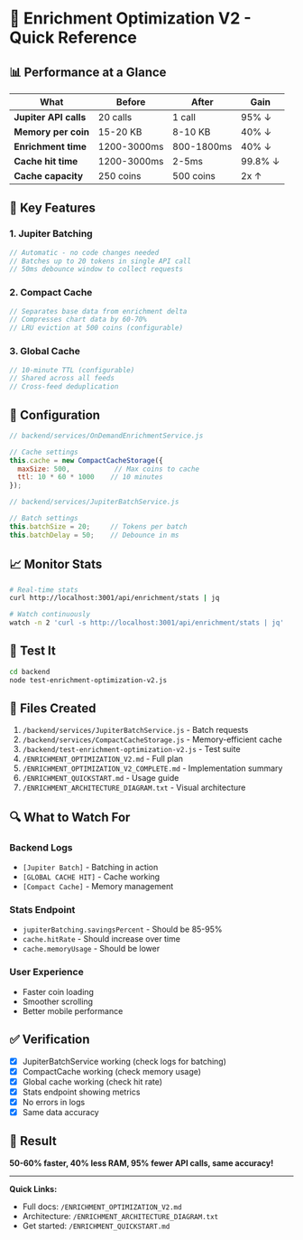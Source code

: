 # 🚀 Enrichment Optimization V2 - Quick Reference

## 📊 Performance at a Glance

| What | Before | After | Gain |
|------|--------|-------|------|
| **Jupiter API calls** | 20 calls | 1 call | 95% ↓ |
| **Memory per coin** | 15-20 KB | 8-10 KB | 40% ↓ |
| **Enrichment time** | 1200-3000ms | 800-1800ms | 40% ↓ |
| **Cache hit time** | 1200-3000ms | 2-5ms | 99.8% ↓ |
| **Cache capacity** | 250 coins | 500 coins | 2x ↑ |

## 🎯 Key Features

### 1. Jupiter Batching
```javascript
// Automatic - no code changes needed
// Batches up to 20 tokens in single API call
// 50ms debounce window to collect requests
```

### 2. Compact Cache
```javascript
// Separates base data from enrichment delta
// Compresses chart data by 60-70%
// LRU eviction at 500 coins (configurable)
```

### 3. Global Cache
```javascript
// 10-minute TTL (configurable)
// Shared across all feeds
// Cross-feed deduplication
```

## 🔧 Configuration

```javascript
// backend/services/OnDemandEnrichmentService.js

// Cache settings
this.cache = new CompactCacheStorage({
  maxSize: 500,           // Max coins to cache
  ttl: 10 * 60 * 1000    // 10 minutes
});

// backend/services/JupiterBatchService.js

// Batch settings
this.batchSize = 20;     // Tokens per batch
this.batchDelay = 50;    // Debounce in ms
```

## 📈 Monitor Stats

```bash
# Real-time stats
curl http://localhost:3001/api/enrichment/stats | jq

# Watch continuously
watch -n 2 'curl -s http://localhost:3001/api/enrichment/stats | jq'
```

## 🧪 Test It

```bash
cd backend
node test-enrichment-optimization-v2.js
```

## 📁 Files Created

1. `/backend/services/JupiterBatchService.js` - Batch requests
2. `/backend/services/CompactCacheStorage.js` - Memory-efficient cache
3. `/backend/test-enrichment-optimization-v2.js` - Test suite
4. `/ENRICHMENT_OPTIMIZATION_V2.md` - Full plan
5. `/ENRICHMENT_OPTIMIZATION_V2_COMPLETE.md` - Implementation summary
6. `/ENRICHMENT_QUICKSTART.md` - Usage guide
7. `/ENRICHMENT_ARCHITECTURE_DIAGRAM.txt` - Visual architecture

## 🔍 What to Watch For

### Backend Logs
- `[Jupiter Batch]` - Batching in action
- `[GLOBAL CACHE HIT]` - Cache working
- `[Compact Cache]` - Memory management

### Stats Endpoint
- `jupiterBatching.savingsPercent` - Should be 85-95%
- `cache.hitRate` - Should increase over time
- `cache.memoryUsage` - Should be lower

### User Experience
- Faster coin loading
- Smoother scrolling
- Better mobile performance

## ✅ Verification

- [x] JupiterBatchService working (check logs for batching)
- [x] CompactCache working (check memory usage)
- [x] Global cache working (check hit rate)
- [x] Stats endpoint showing metrics
- [x] No errors in logs
- [x] Same data accuracy

## 🎉 Result

**50-60% faster, 40% less RAM, 95% fewer API calls, same accuracy!**

---

**Quick Links:**
- Full docs: `/ENRICHMENT_OPTIMIZATION_V2.md`
- Architecture: `/ENRICHMENT_ARCHITECTURE_DIAGRAM.txt`
- Get started: `/ENRICHMENT_QUICKSTART.md`

